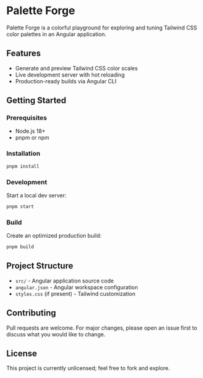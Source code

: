 # Palette Forge

Palette Forge is a colorful playground for exploring and tuning Tailwind CSS color palettes in an Angular application.

## Features

- Generate and preview Tailwind CSS color scales
- Live development server with hot reloading
- Production-ready builds via Angular CLI

## Getting Started

### Prerequisites

- Node.js 18+
- pnpm or npm

### Installation

```bash
pnpm install
```

### Development

Start a local dev server:

```bash
pnpm start
```

### Build

Create an optimized production build:

```bash
pnpm build
```

## Project Structure

- `src/` - Angular application source code
- `angular.json` - Angular workspace configuration
- `styles.css` (if present) - Tailwind customization

## Contributing

Pull requests are welcome. For major changes, please open an issue first to discuss what you would like to change.

## License

This project is currently unlicensed; feel free to fork and explore.
